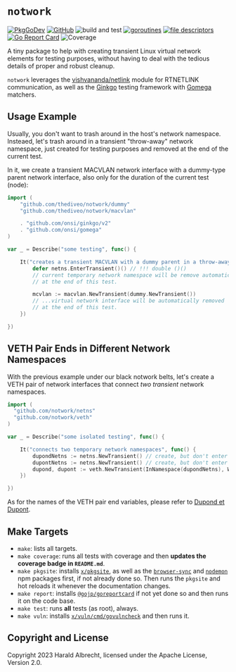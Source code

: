 # `notwork`

[![PkgGoDev](https://pkg.go.dev/badge/github.com/thediveo/notwork)](https://pkg.go.dev/github.com/thediveo/notwork)
[![GitHub](https://img.shields.io/github/license/thediveo/notwork)](https://img.shields.io/github/license/thediveo/notwork)
![build and test](https://github.com/thediveo/notwork/workflows/build%20and%20test/badge.svg?branch=master)
[![goroutines](https://img.shields.io/badge/go%20routines-not%20leaking-success)](https://pkg.go.dev/github.com/onsi/gomega/gleak)
[![file descriptors](https://img.shields.io/badge/file%20descriptors-not%20leaking-success)](https://pkg.go.dev/github.com/thediveo/fdooze)
[![Go Report Card](https://goreportcard.com/badge/github.com/thediveo/whalewatcher)](https://goreportcard.com/report/github.com/thediveo/notwork)
![Coverage](https://img.shields.io/badge/Coverage-88.7%25-brightgreen)

A tiny package to help with creating transient Linux virtual network elements
for testing purposes, without having to deal with the tedious details of proper
and robust cleanup.

`notwork` leverages the
[vishvananda/netlink](https://github.com/vishvananda/netlink) module for
RTNETLINK communication, as well as the [Ginkgo](https://github.com/onsi/ginkgo)
testing framework with [Gomega](https://github.com/onsi/gomega) matchers.

## Usage Example

Usually, you don't want to trash around in the host's network namespace.
Insteaed, let's trash around in a transient "throw-away" network namespace, just
created for testing purposes and removed at the end of the current test.

In it, we create a transient MACVLAN network interface with a dummy-type parent
network interface, also only for the duration of the current test (node):

```go
import (
    "github.com/thediveo/notwork/dummy"
    "github.com/thediveo/notwork/macvlan"

    . "github.com/onsi/ginkgo/v2"
    . "github.com/onsi/gomega"
)

var _ = Describe("some testing", func() {

    It("creates a transient MACVLAN with a dummy parent in a throw-away network namespace", func() {
        defer netns.EnterTransient()() // !!! double ()()
        // current temporary network namespace will be remove automatically
        // at the end of this test.

        mcvlan := macvlan.NewTransient(dummy.NewTransient())
        // ...virtual network interface will be automatically removed
        // at the end of this test.
    })

})
```

## VETH Pair Ends in Different Network Namespaces

With the previous example under our black notwork belts, let's create a VETH
pair of network interfaces that connect _two transient_ network namespaces.

```go
import (
  "github.com/notwork/netns"
  "github.com/notwork/veth"
)

var _ = Describe("some isolated testing", func() {

	It("connects two temporary network namespaces", func() {
		dupondNetns := netns.NewTransient() // create, but don't enter
		dupontNetns := netns.NewTransient() // create, but don't enter
		dupond, dupont := veth.NewTransient(InNamespace(dupondNetns), WithPeerNamespace(dupontNetns))
	})

})
```

As for the names of the VETH pair end variables, please refer to [Dupond et
Dupont](https://en.wikipedia.org/wiki/Thomson_and_Thompson).


## Make Targets

- `make`: lists all targets.
- `make coverage`: runs all tests with coverage and then **updates the coverage
  badge in `README.md`**.
- `make pkgsite`: installs [`x/pkgsite`](https://golang.org/x/pkgsite/cmd/pkgsite), as
  well as the [`browser-sync`](https://www.npmjs.com/package/browser-sync) and
  [`nodemon`](https://www.npmjs.com/package/nodemon) npm packages first, if not
  already done so. Then runs the `pkgsite` and hot reloads it whenever the
  documentation changes.
- `make report`: installs
  [`@gojp/goreportcard`](https://github.com/gojp/goreportcard) if not yet done
  so and then runs it on the code base.
- `make test`: runs **all** tests (as root), always.
- `make vuln`: installs
  [`x/vuln/cmd/govulncheck`](https://golang.org/x/vuln/cmd/govulncheck) and then
  runs it.

## Copyright and License

Copyright 2023 Harald Albrecht, licensed under the Apache License, Version 2.0.
